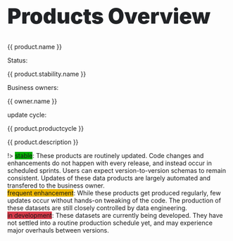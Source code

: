 <h1 style="font-size:3rem; margin:0 0 2rem 0; font-weight:900; color:#212326;">
Products Overview
</h1>
<div id="data-products" class="card-deck">
    <div v-for="product in products" 
        :key="product.name"
        class="card mb-3" style="min-width: 16rem;">
        <div class="card-header">
            <a :href="product.link">
                    <span class="product-name">
                        {{ product.name }}
                    </span>
                </a>
            <a :href="product.repo">
                <i class="fab fa-github fa-lg" style="color:#212326; margin: 0 0 2px 0;"></i>
            </a>
        </div>
        <div class="card-body">
            <div>
                <div>
                    <p class='product-labelname'>Status:</p>
                    <span 
                        v-bind:style="{background: product.stability.color}" 
                        class="label"
                    >
                        {{ product.stability.name }}
                    </span>
                </div>
                <div>
                    <p class="product-labelname">Business owners:</p>
                    <span
                        v-for="owner in product.businessowner"
                        v-bind:style="{background: owner.color}"
                        class="label"
                    >
                        {{ owner.name }}
                    </span>
                </div>
                <div>
                    <p class="product-labelname">update cycle:</p>
                    <span class="label">{{  product.productcycle }}</span>
                </div>
            </div>
            <p class="description">
                {{ product.description }}
            </p>
        </div>
    </div>
</div>

!> <span class="label" style="background:#00ae00">stable</span>: These products are routinely updated. Code changes and enhancements do not happen with every release, and instead occur in scheduled sprints. Users can expect version-to-version schemas to remain consistent. Updates of these data products are largely automated and transfered to the business owner.  
<span class="label" style="background:#edb700">frequent enhancement</span>: While these products get produced regularly, few updates occur without hands-on tweaking of the code. The production of these datasets are still closely controlled by data engineering.  
<span class="label" style="background:#d73a49">in development</span>: These datasets are currently being developed. They have not settled into a routine production schedule yet, and may experience major overhauls between versions.

<script>
    var edm = {name:'DCP EDM', color:'#0366d6'}
    var hed = {name:'DCP HED', color:'#ff006a'}
    var dcas = {name:'DCAS', color:'#c300ff'}
    var pop = {name:'DCP Population', color:'#4a8207'}
    var plancoord = {name:'DCP Planning Coordination', color:'#ed6802'}
    var stable = {name:'stable', color:'#00ae00'}
    var developing = {name:'in development', color:'#d73a49'}
    var enhancing = {name:'frequent enhancement', color:'#edb700'}
    var dataProducts = new Vue({
        el: '#data-products',
        data: {
            products: [
            {
                name: 'PLUTO',
                description: 'Contains over seventy tax lot, building, and geographic/political/administrative characteristics for NYC lots. \
                MapPLUTO is a combination of these attributes with the DOF Digital Tax Map, and is designed for GIS users.',
                businessowner: [edm],
                productcycle: 'Monthly',
                stability: stable,
                geometry: 'polygon',
                repo: 'https://github.com/NYCPlanning/db-pluto',
                link: 'content/pluto'
            },
            {
                name: 'COLP',
                description: 'City Owned and Leased Properties: Contains property-level information about use, owning/leasing agency, location, and tenent agreements. Built from the DCAS Integrated Property Information System',
                businessowner: [edm, dcas],
                productcycle: 'NA',
                stability: developing,
                geometry: 'point',
                repo: 'https://github.com/NYCPlanning/db-colp',
                link: 'content/colp'
            },
            {
                name: 'Facilities Database',
                description: 'Location and characteristics and categorization of more than 35,000 public facilities in NYC. This data is a standardized aggregation of other public datasets.',
                businessowner: [edm],
                productcycle: 'Quarterly',
                stability: enhancing,
                geometry: 'point',
                repo: 'https://github.com/NYCPlanning/db-facilities',
                link: 'content/facilities'
            },
            {
                name: 'Developments Database',
                description: 'Contains information about new building, demolitions, and alterations of buildings occuring since the 2010 Census. The purpose of this dataset is to capture development and residential growth over time. The primary input for this dataset is DOB jobs and occupancy data.',
                businessowner: [edm, hed],
                productcycle: 'Bianually',
                stability: enhancing,
                geometry: 'point',
                repo: 'https://github.com/NYCPlanning/db-developments',
                link: 'content/developments'
            },
            {
                name: 'Zoning Tax Lot Database',
                description: 'The Database includes the zoning designations and zoning map associated with a specific tax block and lot.',
                businessowner: [edm],
                productcycle: 'Monthly',
                stability: stable,
                geometry: 'point',
                repo: 'https://github.com/NYCPlanning/db-zoningtaxlots',
                link: 'content/facilities'
            },
            {
                name: 'Community Board Budget Requests',
                description: 'It is based on requests for future capital or expense projects submitted by each of NYC\'s 59 Community Boards. We \
                adds value to the submitted budget requests by creating geometries where possible for requested projects, \
                in the effort to map as many budget requests as possible.',
                businessowner: [edm, plancoord],
                productcycle: 'Bianually',
                stability: stable,
                geometry: 'point',
                repo: 'https://github.com/NYCPlanning/db-cbbt',
                link: 'content/cbbr'
            },
            {
                name: 'Population Fact Finder',
                description: 'Population FactFinder allows you to easily define study areas within New York City and examine detailed population profiles showing critical demographic, social, economic, and housing statistics, and how these statistics have changed over time.',
                businessowner: [edm, pop],
                productcycle: 'Yearly',
                stability: stable,
                geometry: 'point',
                repo: 'https://github.com/NYCPlanning/db-acs',
                link: 'content/acs'
            },
            {
                name: 'Geographic Research Quality Checks',
                description: 'This is a test suite we developed using Geosupport to help the Geographic research team to conduct data QAQC',
                businessowner: [edm],
                productcycle: 'Quaterly',
                stability: developing,
                geometry: 'point',
                repo: 'https://github.com/NYCPlanning/db-gru-qaqc',
                link: 'content/gru-qaqc'
            }
        ]}
    })
</script>
